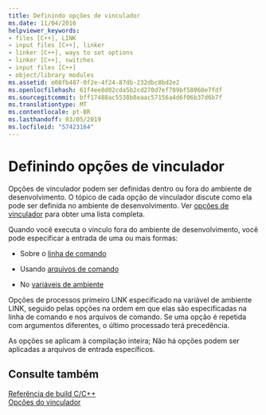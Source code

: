 ```yaml
---
title: Definindo opções de vinculador
ms.date: 11/04/2016
helpviewer_keywords:
- files [C++], LINK
- input files [C++], linker
- linker [C++], ways to set options
- linker [C++], switches
- input files [C++]
- object/library modules
ms.assetid: e08fb487-0f2e-4f24-87db-232dbc8bd2e2
ms.openlocfilehash: 61f4ee8d02cda5b2cd270d7ef789bf58060e7fdf
ms.sourcegitcommit: bff17488ac5538b8eaac57156a4d6f06b37d6b7f
ms.translationtype: MT
ms.contentlocale: pt-BR
ms.lasthandoff: 03/05/2019
ms.locfileid: "57423164"
---
```

# <a name="setting-linker-options"></a>Definindo opções de vinculador

Opções de vinculador podem ser definidas dentro ou fora do ambiente de desenvolvimento. O tópico de cada opção de vinculador discute como ela pode ser definida no ambiente de desenvolvimento. Ver [opções de vinculador](../../build/reference/linker-options.md) para obter uma lista completa.

Quando você executa o vínculo fora do ambiente de desenvolvimento, você pode especificar a entrada de uma ou mais formas:

- Sobre o [linha de comando](../../build/reference/linker-command-line-syntax.md)

- Usando [arquivos de comando](../../build/reference/link-command-files.md)

- No [variáveis de ambiente](../../build/reference/link-environment-variables.md)

Opções de processos primeiro LINK especificado na variável de ambiente LINK, seguido pelas opções na ordem em que elas são especificadas na linha de comando e nos arquivos de comando. Se uma opção é repetida com argumentos diferentes, o último processado terá precedência.

As opções se aplicam à compilação inteira; Não há opções podem ser aplicadas a arquivos de entrada específicos.

## <a name="see-also"></a>Consulte também

[Referência de build C/C++](../../build/reference/c-cpp-building-reference.md)<br/>
[Opções do vinculador](../../build/reference/linker-options.md)
